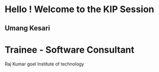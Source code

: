 # Hello ! Welcome to the KIP Session

## Umang Kesari

# Trainee - Software Consultant
Raj Kumar goel Institute of technology
